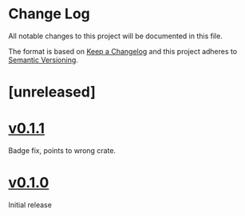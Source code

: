 Change Log
=======

All notable changes to this project will be documented in this file.

The format is based on [Keep a Changelog](http://keepachangelog.com/)
and this project adheres to [Semantic Versioning](http://semver.org/).

# [unreleased]

# [v0.1.1]

Badge fix, points to wrong crate.

# [v0.1.0]

Initial release

[v0.1.1]: https://egit.irs.uni-stuttgart.de/rust/raw-slice/compare/v0.1.0...v0.1.1
[v0.1.0]: https://egit.irs.uni-stuttgart.de/rust/raw-slice/releases/tag/v0.1.0
